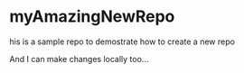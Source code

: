 # myAmazingNewRepo
his is a sample repo to demostrate how to create a new repo

And I can make changes locally too...
